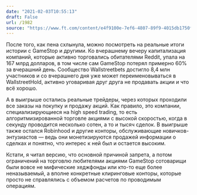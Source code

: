 ```yaml
---
date: "2021-02-03T10:55:13"
draft: False
url: /1982
source: "https://www.ft.com/content/e4f9100e-7ef6-4807-89f9-4015db1750fd"
---
```


После того, как пена схлынула, можно посмотреть на реальные итоги истории с GameStop и другими. Ко вчерашнему вечеру капитализация компаний, которые активно торговались обитателями Reddit, упала на 167 млрд долларов, в том числе сам GameStop потерял примерно 60% за вчерашний день. Сообщество Wallstreetbets достигло 8,4 млн участников и со вчерашнего дня уже может переименовываться в WallstreetHold, активно уговаривая друг друга не продавать акции и что всё хорошо.

А в выигрыше остались реальные трейдеры, через которых проходили все заказы на покупку и продажу акций. Как правило, это компании, специализирующиеся на high speed trading, то есть алгоритмизированной торговле акциями с высокой скоростью, когда в секунду проводится несколько сотен, а то и тысяч сделок. В выигрыше также остался Robinhood и другие конторы, обслуживающие новичков-энтузиастов — ведь они монетизируются продажей информации о сделках и понятно, что интерес к ней был и остается высоким.

Кстати, я читал версию, что основной причиной запрета, а потом ограничений на торговлю любителями акциями GameStop сотоварищи были вовсе не мифические хеджфонды или кто-то еще более неназываемый, а вполне конкретные клиринговые конторы, которые просто не справлялись с объемом расчетов по проводимым операциям.
